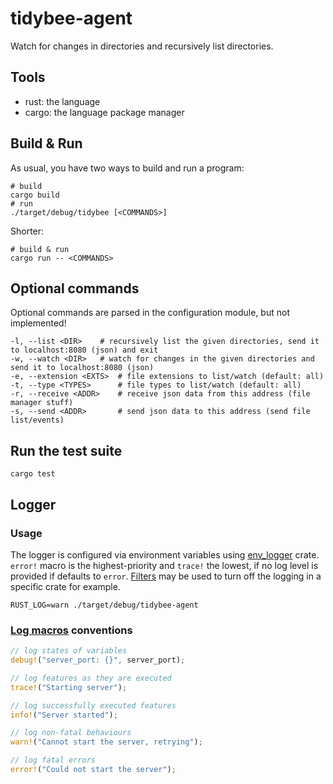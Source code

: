 # tidybee-agent
Watch for changes in directories and recursively list directories.

## Tools
- rust: the language
- cargo: the language package manager

## Build & Run
As usual, you have two ways to build and run a program:
```
# build
cargo build
# run
./target/debug/tidybee [<COMMANDS>]
```
Shorter:
```
# build & run
cargo run -- <COMMANDS>
```

## Optional commands
Optional commands are parsed in the configuration module, but not implemented!
```
-l, --list <DIR>    # recursively list the given directories, send it to localhost:8080 (json) and exit
-w, --watch <DIR>   # watch for changes in the given directories and send it to localhost:8080 (json)
-e, --extension <EXTS>  # file extensions to list/watch (default: all)
-t, --type <TYPES>      # file types to list/watch (default: all)
-r, --receive <ADDR>    # receive json data from this address (file manager stuff)
-s, --send <ADDR>       # send json data to this address (send file list/events)
```

## Run the test suite
```
cargo test
```

## Logger
### Usage
The logger is configured via environment variables using [env_logger](https://docs.rs/env_logger/latest/env_logger/) crate. ```error!``` macro is the highest-priority and ```trace!``` the lowest, if no log level is provided if defaults to ```error```. [Filters](https://docs.rs/env_logger/latest/env_logger/#filtering-results) may be used to turn off the logging in a specific crate for example.

```shell
RUST_LOG=warn ./target/debug/tidybee-agent
```

### [Log macros](https://docs.rs/log/0.4.20/log/#macros) conventions
```rust
// log states of variables
debug!("server_port: {}", server_port);

// log features as they are executed
trace!("Starting server");

// log successfully executed features
info!("Server started");

// log non-fatal behaviours
warn!("Cannot start the server, retrying");

// log fatal errors
error!("Could not start the server");
```
